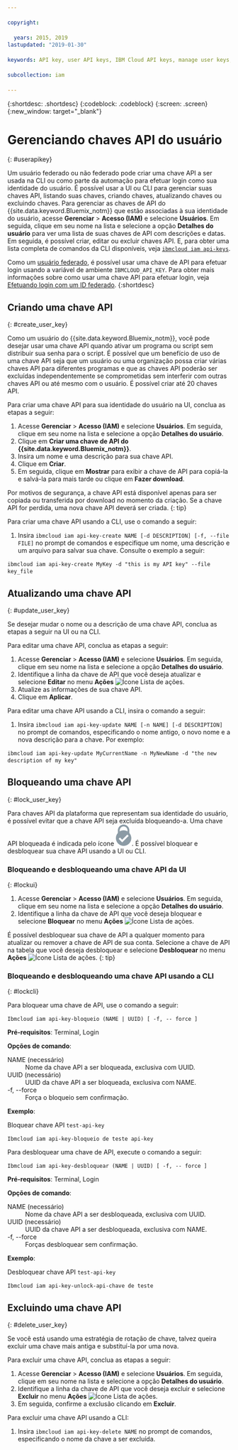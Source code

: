 ```yaml
---

copyright:

  years: 2015, 2019
lastupdated: "2019-01-30"

keywords: API key, user API keys, IBM Cloud API keys, manage user keys, create API key

subcollection: iam

---
```


{:shortdesc: .shortdesc}
{:codeblock: .codeblock}
{:screen: .screen}
{:new_window: target="_blank"}

# Gerenciando chaves API do usuário
{: #userapikey}

Um usuário federado ou não federado pode criar uma chave API a ser usada na CLI ou como parte da automação para efetuar login como sua identidade do usuário. É possível usar a UI ou CLI para gerenciar suas chaves API, listando suas chaves, criando chaves, atualizando chaves ou excluindo chaves. Para gerenciar as chaves de API do {{site.data.keyword.Bluemix_notm}} que estão associadas à sua identidade do usuário, acesse **Gerenciar** &gt; **Acesso (IAM)** e selecione **Usuários**. Em seguida, clique em seu nome na lista e selecione a opção **Detalhes do usuário** para ver uma lista de suas chaves de API com descrições e datas. Em seguida, é possível criar, editar ou excluir chaves API. E, para obter uma lista completa de comandos da CLI disponíveis, veja [`ibmcloud iam api-keys`](/docs/cli/reference/ibmcloud?topic=cloud-cli-ibmcloud_commands_iam#ibmcloud_iam_api_keys).

Como um [usuário federado](/docs/account?topic=account-signup#signup), é possível usar uma chave de API para efetuar login usando a variável de ambiente `IBMCLOUD_API_KEY`. Para obter mais informações sobre como usar uma chave API para efetuar login, veja [Efetuando login com um ID federado](/docs/iam?topic=iam-federated_id#federated_id).
{:shortdesc}

## Criando uma chave API
{: #create_user_key}

Como um usuário do {{site.data.keyword.Bluemix_notm}}, você pode desejar usar uma chave API quando ativar um programa ou script sem distribuir sua senha para o script. É possível que um benefício de uso de uma chave API seja que um usuário ou uma organização possa criar várias chaves API para diferentes programas e que as chaves API poderão ser excluídas independentemente se comprometidas sem interferir com outras chaves API ou até mesmo com o usuário. É possível criar até 20 chaves API.

Para criar uma chave API para sua identidade do usuário na UI, conclua as etapas a seguir:

1. Acesse **Gerenciar** &gt; **Acesso (IAM)** e selecione **Usuários**. Em seguida, clique em seu nome na lista e selecione a opção **Detalhes do usuário**.
2. Clique em **Criar uma chave de API do {{site.data.keyword.Bluemix_notm}}**.
3. Insira um nome e uma descrição para sua chave API.
4. Clique em **Criar**.
5. Em seguida, clique em **Mostrar** para exibir a chave de API para copiá-la e salvá-la para mais tarde ou clique em **Fazer download**.

Por motivos de segurança, a chave API está disponível apenas para ser copiada ou transferida por download no momento da criação. Se a chave API for perdida, uma nova chave API deverá ser criada.
{: tip}

Para criar uma chave API usando a CLI, use o comando a seguir:

1. Insira `ibmcloud iam api-key-create NAME [-d DESCRIPTION] [-f, --file FILE]` no prompt de comandos e especifique um nome, uma descrição e um arquivo para salvar sua chave. Consulte o exemplo a seguir:

```
ibmcloud iam api-key-create MyKey -d "this is my API key" --file key_file
```


## Atualizando uma chave API
{: #update_user_key}

Se desejar mudar o nome ou a descrição de uma chave API, conclua as etapas a seguir na UI ou na CLI.

Para editar uma chave API, conclua as etapas a seguir:

1. Acesse **Gerenciar** &gt; **Acesso (IAM)** e selecione **Usuários**. Em seguida, clique em seu nome na lista e selecione a opção **Detalhes do usuário**.
2. Identifique a linha da chave de API que você deseja atualizar e selecione **Editar** no menu **Ações** ![Ícone Lista de ações](../icons/action-menu-icon.svg).
3. Atualize as informações de sua chave API.
4. Clique em **Aplicar**.

Para editar uma chave API usando a CLI, insira o comando a seguir:

1. Insira `ibmcloud iam api-key-update NAME [-n NAME] [-d DESCRIPTION]` no prompt de comandos, especificando o nome antigo, o novo nome e a nova descrição para a chave. Por exemplo:

```
ibmcloud iam api-key-update MyCurrentName -n MyNewName -d "the new description of my key"
```

## Bloqueando uma chave API
{: #lock_user_key}

Para chaves API da plataforma que representam sua identidade do usuário, é possível evitar que a chave API seja excluída bloqueando-a. Uma chave API bloqueada é indicada pelo ícone ![Ícone Bloqueado](images/locked.svg "Bloqueado"). É possível bloquear e desbloquear sua chave API usando a UI ou CLI.

### Bloqueando e desbloqueando uma chave API da UI
{: #lockui}

1. Acesse **Gerenciar** &gt; **Acesso (IAM)** e selecione **Usuários**. Em seguida, clique em seu nome na lista e selecione a opção **Detalhes do usuário**.
2. Identifique a linha da chave de API que você deseja bloquear e selecione **Bloquear** no menu **Ações** ![Ícone Lista de ações](../icons/action-menu-icon.svg).

É possível desbloquear sua chave de API a qualquer momento para atualizar ou remover a chave de API de sua conta. Selecione a chave de API na tabela que você deseja desbloquear e selecione **Desbloquear** no menu **Ações** ![Ícone Lista de ações](../icons/action-menu-icon.svg).
{: tip}

### Bloqueando e desbloqueando uma chave API usando a CLI
{: #lockcli}

Para bloquear uma chave de API, use o comando a seguir:

```
Ibmcloud iam api-key-bloqueio (NAME | UUID) [ -f, -- force ]
```

<strong>Pré-requisitos</strong>: Terminal, Login

<strong>Opções de comando</strong>:
<dl>
<dt>NAME (necessário)</dt>
<dd>Nome da chave API a ser bloqueada, exclusiva com UUID.</dd>
<dt>UUID (necessário)</dt>
<dd>UUID da chave API a ser bloqueada, exclusiva com NAME.</dd>
<dt>-f, --force</dt>
<dd>Força o bloqueio sem confirmação.</dd>
</dl>

<strong>Exemplo</strong>:

Bloquear chave API `test-api-key`

```
Ibmcloud iam api-key-bloqueio de teste api-key
```

Para desbloquear uma chave de API, execute o comando a seguir:

```
Ibmcloud iam api-key-desbloquear (NAME | UUID) [ -f, -- force ]
```

<strong>Pré-requisitos</strong>: Terminal, Login

<strong>Opções de comando</strong>:
<dl>
<dt>NAME (necessário)</dt>
<dd>Nome da chave API a ser desbloqueada, exclusiva com UUID.</dd>
<dt>UUID (necessário)</dt>
<dd>UUID da chave API a ser desbloqueada, exclusiva com NAME.</dd>
<dt>-f, --force</dt>
<dd>Forças desbloquear sem confirmação.</dd>
</dl>

<strong>Exemplo</strong>:

Desbloquear chave API `test-api-key`

```
Ibmcloud iam api-key-unlock-api-chave de teste
```


## Excluindo uma chave API
{: #delete_user_key}

Se você está usando uma estratégia de rotação de chave, talvez queira excluir uma chave mais antiga e substituí-la por uma nova.

Para excluir uma chave API, conclua as etapas a seguir:

1. Acesse **Gerenciar** &gt; **Acesso (IAM)** e selecione **Usuários**. Em seguida, clique em seu nome na lista e selecione a opção **Detalhes do usuário**.
2. Identifique a linha da chave de API que você deseja excluir e selecione **Excluir** no menu **Ações** ![Ícone Lista de ações](../icons/action-menu-icon.svg).
3. Em seguida, confirme a exclusão clicando em **Excluir**.

Para excluir uma chave API usando a CLI:
1. Insira `ibmcloud iam api-key-delete NAME` no prompt de comandos, especificando o nome da chave a ser excluída.

